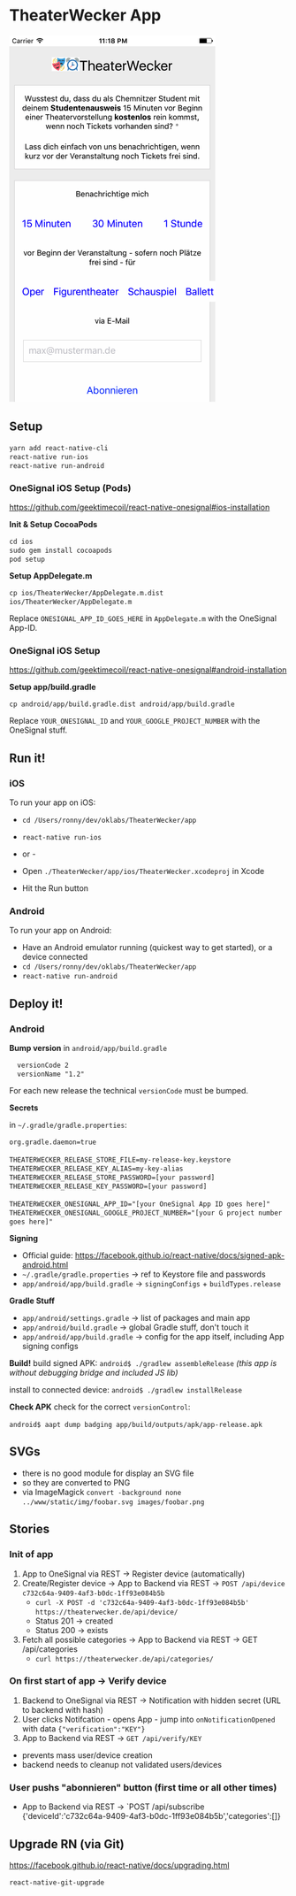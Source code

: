 # TheaterWecker App

![Screenshot iOS](screenshot-ios.png)
 
## Setup

```
yarn add react-native-cli
react-native run-ios
react-native run-android
```

### OneSignal iOS Setup (Pods)

https://github.com/geektimecoil/react-native-onesignal#ios-installation

**Init & Setup CocoaPods**

```
cd ios
sudo gem install cocoapods
pod setup
```

**Setup AppDelegate.m**

```
cp ios/TheaterWecker/AppDelegate.m.dist ios/TheaterWecker/AppDelegate.m
```

Replace `ONESIGNAL_APP_ID_GOES_HERE` in `AppDelegate.m` with the OneSignal App-ID.


### OneSignal iOS Setup

https://github.com/geektimecoil/react-native-onesignal#android-installation

**Setup app/build.gradle**

```
cp android/app/build.gradle.dist android/app/build.gradle
```

Replace `YOUR_ONESIGNAL_ID` and `YOUR_GOOGLE_PROJECT_NUMBER` with the OneSignal stuff.


## Run it!

### iOS

To run your app on iOS:
- `cd /Users/ronny/dev/oklabs/TheaterWecker/app`
- `react-native run-ios`

- or -

- Open `./TheaterWecker/app/ios/TheaterWecker.xcodeproj` in Xcode
- Hit the Run button

### Android

To run your app on Android:

- Have an Android emulator running (quickest way to get started), or a device connected
- `cd /Users/ronny/dev/oklabs/TheaterWecker/app`
- `react-native run-android`

## Deploy it!

### Android 

**Bump version**
in `android/app/build.gradle`
```
  versionCode 2
  versionName "1.2"
```
For each new release the technical `versionCode` must be bumped.

**Secrets**

in `~/.gradle/gradle.properties`:

```
org.gradle.daemon=true

THEATERWECKER_RELEASE_STORE_FILE=my-release-key.keystore
THEATERWECKER_RELEASE_KEY_ALIAS=my-key-alias
THEATERWECKER_RELEASE_STORE_PASSWORD=[your password]
THEATERWECKER_RELEASE_KEY_PASSWORD=[your password]

THEATERWECKER_ONESIGNAL_APP_ID="[your OneSignal App ID goes here]"
THEATERWECKER_ONESIGNAL_GOOGLE_PROJECT_NUMBER="[your G project number goes here]"
```

**Signing**
- Official guide: https://facebook.github.io/react-native/docs/signed-apk-android.html
- `~/.gradle/gradle.properties` -> ref to Keystore file and passwords
- `app/android/app/build.gradle` -> `signingConfigs` + `buildTypes.release`

**Gradle Stuff**
- `app/android/settings.gradle` -> list of packages and main app
- `app/android/build.gradle` -> global Gradle stuff, don't touch it
- `app/android/app/build.gradle` -> config for the app itself, including App signing configs

**Build!**
build signed APK: `android$ ./gradlew assembleRelease`
*(this app is without debugging bridge and included JS lib)*

install to connected device: `android$ ./gradlew installRelease`

**Check APK**
check for the correct `versionControl`:

`android$ aapt dump badging app/build/outputs/apk/app-release.apk`


## SVGs

- there is no good module for display an SVG file
- so they are converted to PNG
- via ImageMagick `convert -background none ../www/static/img/foobar.svg images/foobar.png`


## Stories

### Init of app

1. App to OneSignal via REST -> Register device (automatically)
2. Create/Register device -> App to Backend via REST -> `POST /api/device c732c64a-9409-4af3-b0dc-1ff93e084b5b`
   - `curl -X POST -d 'c732c64a-9409-4af3-b0dc-1ff93e084b5b' https://theaterwecker.de/api/device/`
   - Status 201 -> created
   - Status 200 -> exists
3. Fetch all possible categories -> App to Backend via REST -> GET /api/categories
   - `curl https://theaterwecker.de/api/categories/`

### On first start of app -> Verify device

1. Backend to OneSignal via REST -> Notification with hidden secret (URL to backend with hash)
2. User clicks Notifcation - opens App - jump into `onNotificationOpened` with data `{"verification":"KEY"}`
3. App to Backend via REST -> `GET /api/verify/KEY`

- prevents mass user/device creation
- backend needs to cleanup not validated users/devices

### User pushs "abonnieren" button (first time or all other times)

- App to Backend via REST ->  `POST /api/subscribe {'deviceId':'c732c64a-9409-4af3-b0dc-1ff93e084b5b','categories':[]}


## Upgrade RN (via Git)

https://facebook.github.io/react-native/docs/upgrading.html

```
react-native-git-upgrade
```

